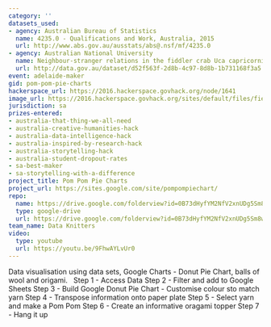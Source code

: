 ```yaml
---
category: ''
datasets_used:
- agency: Australian Bureau of Statistics
  name: 4235.0 - Qualifications and Work, Australia, 2015
  url: http://www.abs.gov.au/ausstats/abs@.nsf/mf/4235.0
- agency: Australian National University
  name: Neighbour-stranger relations in the fiddler crab Uca capricornis
  url: http://data.gov.au/dataset/d52f563f-2d8b-4c97-8d8b-1b731168f3a5
event: adelaide-maker
gid: pom-pom-pie-charts
hackerspace_url: https://2016.hackerspace.govhack.org/node/1641
image_url: https://2016.hackerspace.govhack.org/sites/default/files/field/image/Pom_Pom_Pie_Chart.png
jurisdiction: sa
prizes-entered:
- australia-that-thing-we-all-need
- australia-creative-humanities-hack
- australia-data-intelligence-hack
- australia-inspired-by-research-hack
- australia-storytelling-hack
- australia-student-dropout-rates
- sa-best-maker
- sa-storytelling-with-a-difference
project_title: Pom Pom Pie Charts
project_url: https://sites.google.com/site/pompompiechart/
repo:
  name: https://drive.google.com/folderview?id=0B73dHyfYM2NfV2xnUDg5Sm8wRkk&usp=sharing
  type: google-drive
  url: https://drive.google.com/folderview?id=0B73dHyfYM2NfV2xnUDg5Sm8wRkk&usp=sharing
team_name: Data Knitters
video:
  type: youtube
  url: https://youtu.be/9FhwAYLvUr0
---
```


Data visualisation using data sets, Google Charts - Donut Pie Chart, balls of wool and origami.
 
Step 1 - Access Data
Step 2 - Filter and add to Google Sheets
Step 3 - Build Google Donut Pie Chart - Customise colour sto match yarn
Step 4 - Transpose information onto paper plate
Step 5 - Select yarn and make a Pom Pom
Step 6 - Create an informative oragami topper
Step 7 - Hang it up